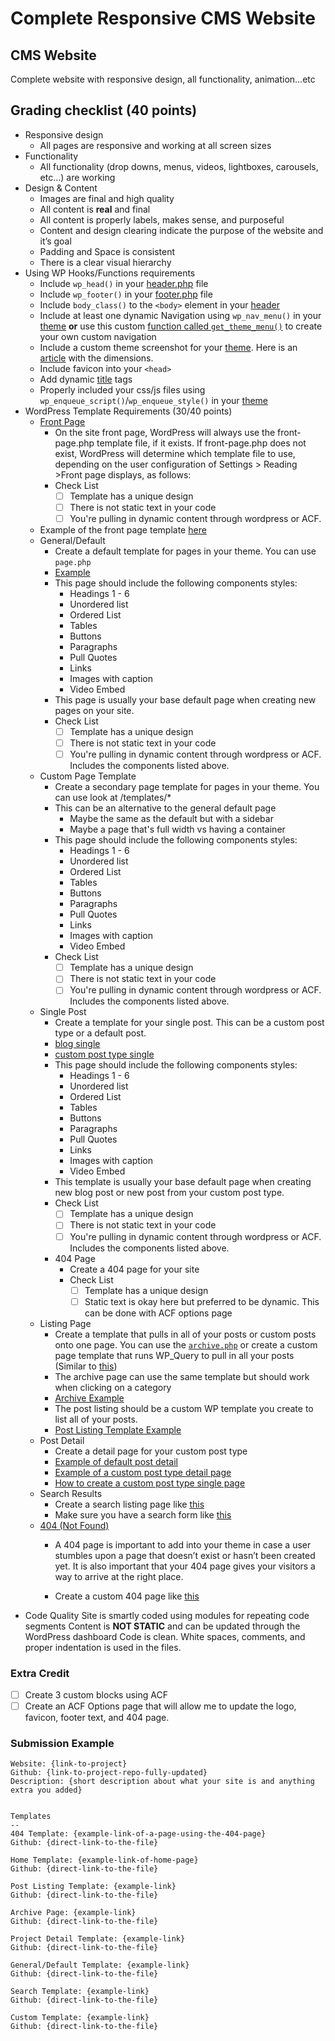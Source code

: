 # Complete Responsive CMS Website

## CMS Website

Complete website with responsive design, all functionality, animation...etc

## Grading checklist (40 points)

- Responsive design
  - All pages are responsive and working at all screen sizes
- Functionality
  - All functionality (drop downs, menus, videos, lightboxes, carousels, etc…) are working
- Design & Content
  - Images are final and high quality
  - All content is **real** and final
  - All content is properly labels, makes sense, and purposeful
  - Content and design clearing indicate the purpose of the website and it’s goal
  - Padding and Space is consistent
  - There is a clear visual hierarchy
- Using WP Hooks/Functions requirements
  - Include `wp_head()` in your [header.php](https://github.com/mrpaulphan/idm250/blob/master/wp-content/themes/portfolio-2023/header.php#L25vs) file
  - Include `wp_footer()` in your [footer.php](https://github.com/mrpaulphan/idm250/blob/master/wp-content/themes/portfolio-2023/footer.php#L2) file
  - Include `body_class()` to the `<body>` element in your [header](https://github.com/mrpaulphan/idm250/blob/master/wp-content/themes/portfolio-2023/header.php#L28)
  - Include at least one dynamic Navigation using `wp_nav_menu()` in your [theme](https://github.com/mrpaulphan/idm250/blob/master/wp-content/themes/portfolio-2023/components/header.php#L2) **or** use this custom [function called `get_theme_menu()`](https://github.com/mrpaulphan/idm250/blob/master/wp-content/themes/portfolio-2023/components/header.php#L2) to create your own custom navigation
  - Include a custom theme screenshot for your [theme](https://github.com/mrpaulphan/idm250/blob/master/wp-content/themes/portfolio-2023/screenshot.jpg). Here is an [article](https://wpism.com/wordpress-theme-screenshot/#:~:text=According%20to%20the%20WordPress%20Codex,of%20880%20x%20660%20pixels.) with the dimensions.
  - Include favicon into your `<head>`
  - Add dynamic [title](https://github.com/mrpaulphan/idm250/blob/master/wp-content/themes/portfolio-2023/header.php#L8) tags
  - Properly included your css/js files using `wp_enqueue_script()`/`wp_enqueue_style()` in your [theme](https://github.com/mrpaulphan/idm250/blob/master/wp-content/themes/portfolio-2023/includes/setup.php)
- WordPress Template Requirements (30/40 points)
  - [Front Page](https://developer.wordpress.org/themes/functionality/custom-front-page-templates/#custom-site-front-page-template)
      - On the site front page, WordPress will always use the front-page.php template file, if it exists. If front-page.php does not exist, WordPress will determine which template file to use, depending on the user configuration of Settings > Reading >Front page displays, as follows:
      - Check List
        - [ ] Template has a unique design
        - [ ] There is not static text in your code
        - [ ] You're pulling in dynamic content through wordpress or ACF.
  - Example of the front page template [here](https://github.com/mrpaulphan/idm250/blob/master/wp-content/themes/portfolio-2023/front-page.php)
  - General/Default
    - Create a default template for pages in your theme. You can use `page.php`
    - [Example](https://github.com/mrpaulphan/idm250/blob/master/public/wp-content/themes/idm250/page.php)
    - This page should include the following components styles:
      - Headings 1 - 6
      - Unordered list
      - Ordered List
      - Tables
      - Buttons
      - Paragraphs
      - Pull Quotes
      - Links
      - Images with caption
      - Video Embed
    - This page is usually your base default page when creating new pages on your site.
    - Check List
        - [ ] Template has a unique design
        - [ ] There is not static text in your code
        - [ ] You're pulling in dynamic content through wordpress or ACF. Includes the components listed above.
  - Custom Page Template
    - Create a secondary page template for pages in your theme. You can use look at /templates/*
    - This can be an alternative to the general default page
        - Maybe the same as the default but with a sidebar
        - Maybe a page that's full width vs having a container
    - This page should include the following components styles:
      - Headings 1 - 6
      - Unordered list
      - Ordered List
      - Tables
      - Buttons
      - Paragraphs
      - Pull Quotes
      - Links
      - Images with caption
      - Video Embed
    - Check List
        - [ ] Template has a unique design
        - [ ] There is not static text in your code
        - [ ] You're pulling in dynamic content through wordpress or ACF. Includes the components listed above.
  - Single Post
    - Create a template for your single post. This can be a custom post type or a default post.
    - [blog single](https://github.com/mrpaulphan/idm250/blob/master/public/wp-content/themes/idm250/singe.php)
    - [custom post type single](https://github.com/mrpaulphan/idm250/blob/master/public/wp-content/themes/idm250/single-projects.php)
    - This page should include the following components styles:
      - Headings 1 - 6
      - Unordered list
      - Ordered List
      - Tables
      - Buttons
      - Paragraphs
      - Pull Quotes
      - Links
      - Images with caption
      - Video Embed
    - This template is usually your base default page when creating new blog post or new post from your custom post type.
    - Check List
        - [ ] Template has a unique design
        - [ ] There is not static text in your code
        - [ ] You're pulling in dynamic content through wordpress or ACF. Includes the components listed above.
    - 404 Page
      - Create a 404 page for your site
      - Check List
          - [ ] Template has a unique design
          - [ ] Static text is okay here but preferred to be dynamic. This can be done with ACF options page
  - Listing Page
    - Create a template that pulls in all of your posts or custom posts onto one page. You can use the [`archive.php`](https://github.com/mrpaulphan/idm250/blob/master/wp-content/themes/portfolio-2023/archive.php) or create a custom page template that runs WP_Query to pull in all your posts (Similar to [this](https://github.com/mrpaulphan/idm250/blob/master/wp-content/themes/portfolio-2023/components/recent-projects.php))
    - The archive page can use the same template but should work when clicking on a category
    - [Archive Example](https://github.com/mrpaulphan/idm250/blob/master/public/wp-content/themes/idm250/archive.php)
    - The post listing should be a custom WP template you create to list all of your posts.
    - [Post Listing Template Example](https://github.com/mrpaulphan/idm250/blob/master/public/wp-content/themes/idm250/template-project-listing.php)
  - Post Detail
    - Create a detail page for your custom post type
    - [Example of default post detail](https://github.com/mrpaulphan/idm250/blob/master/public/wp-content/themes/idm250/single.php)
    - [Example of a custom post type detail page](https://github.com/mrpaulphan/idm250/blob/master/public/wp-content/themes/idm250/single-idm-projects.php)
    - [How to create a custom post type single page](https://developer.wordpress.org/themes/template-files-section/custom-post-type-template-files/)
  - Search Results
    - Create a search listing page like [this](https://github.com/mrpaulphan/idm250/blob/master/public/wp-content/themes/idm250/search.php)
    - Make sure you have a search form like [this](https://github.com/mrpaulphan/idm250/blob/master/public/wp-content/themes/idm250/components/search-form.php)
  - [404 (Not Found)](https://developer.wordpress.org/themes/functionality/404-pages/#creating-the-404-php-file)
    - A 404 page is important to add into your theme in case a user stumbles upon a page that doesn’t exist or hasn’t been created yet. It is also important that your 404 page gives your visitors a way to arrive at the right place.

    - Create a custom 404 page like [this](https://github.com/mrpaulphan/idm250/blob/master/public/wp-content/themes/idm250/404.php)
- Code Quality
  Site is smartly coded using modules for repeating code segments
  Content is **NOT STATIC** and can be updated through the WordPress dashboard
  Code is clean. White spaces, comments, and proper indentation is used in the files.

### Extra Credit
- [ ] Create 3 custom blocks using ACF
- [ ] Create an ACF Options page that will allow me to update the logo, favicon, footer text, and 404 page.

### Submission Example

```
Website: {link-to-project}
Github: {link-to-project-repo-fully-updated}
Description: {short description about what your site is and anything extra you added}


Templates
--
404 Template: {example-link-of-a-page-using-the-404-page}
Github: {direct-link-to-the-file}

Home Template: {example-link-of-home-page}
Github: {direct-link-to-the-file}

Post Listing Template: {example-link}
Github: {direct-link-to-the-file}

Archive Page: {example-link}
Github: {direct-link-to-the-file}

Project Detail Template: {example-link}
Github: {direct-link-to-the-file}

General/Default Template: {example-link}
Github: {direct-link-to-the-file}

Search Template: {example-link}
Github: {direct-link-to-the-file}

Custom Template: {example-link}
Github: {direct-link-to-the-file}
```
